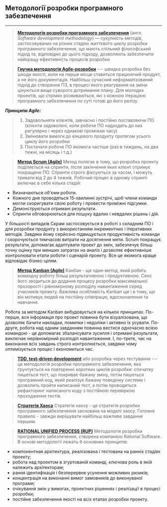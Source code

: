 ## Методології розробки програмного забезпечення
-----------------------------------------------
>[__Методологія розробки програмного забезпечення__](https://uk.wikipedia.org/wiki/%D0%9C%D0%B5%D1%82%D0%BE%D0%B4%D0%BE%D0%BB%D0%BE%D0%B3%D1%96%D1%8F_%D1%80%D0%BE%D0%B7%D1%80%D0%BE%D0%B1%D0%BA%D0%B8_%D0%BF%D1%80%D0%BE%D0%B3%D1%80%D0%B0%D0%BC%D0%BD%D0%BE%D0%B3%D0%BE_%D0%B7%D0%B0%D0%B1%D0%B5%D0%B7%D0%BF%D0%B5%D1%87%D0%B5%D0%BD%D0%BD%D1%8F) (англ. *Software development methodology*) — сукупність методів, застосовуваних на різних стадіях життєвого циклу розробки програмного забезпечення, що мають спільний філософський підхід та, відповідно до цього підходу, дозволяють забезпечити найкращу ефективність процесів розробки.


>[__Гнучка методологія Agile-розробки__](https://dou.ua/forums/topic/14015/) --- швидка розробка без шкоди якості, коли на перше місце ставиться працюючий продукт, а не його документація. Найбільш сучасний неформалізований підхід до створення ПЗ, в процесі якого реагування на зміни цінуються вище суворого дотримання плану. Для молодих проектів, що стрімко розвиваються, які з кожною ітерацією програмного забезпечення по суті готові до його релізу.
 
 
***Принципи Agile:***
>1.  Задовольняти клієнтів, завчасно і постійно поставляючи ПО (клієнти задоволені, коли робоче ПО надходить до них регулярно і через однакові проміжки часу)
>2.  Змінювати вимоги до кінцевого продукту протягом усього циклу його розробки
>3.  Постачати робоче ПО якомога частіше (раз в тиждень, на два тижні, на місяць і т.д.)


>[__Метод Scrum (Agile)__](https://bootups.ru/2018/07/agile-gibkaya-metodologiya-razrabotki/)
Метод полягає в тому, що розробка проекту поділяється на спринти, після закінчення яких клієнт отримує покращене ПО. Спринти строго фіксуються за часом, і можуть тривати від 2 до 4 тижнів. Робочий процес в одному спринті включає в себе кілька стадій:
 - Визначаються об'єми роботи.
 - Кожного дня проводяться 15-хвилинні зустрічі, щоб члени команди могли скоригувати свою роботу і провести проміжні підсумки.
 - Демонструються отримані результати.
 - Спринти обговорюються для пошуку вдалих і невдалих рішень і дій.
 
У більшості випадків Скрам застосовується в роботі з складним ПО і для розробки продукту з використанням інкрементних і ітеративних методів. Завдяки йому серйозно підвищується продуктивність команди і скорочуються тимчасові витрати на досягнення мети. Scrum покращує результати, допомагає адаптувати проект до змін, забезпечує більш точну оцінку при менших затратах на аналіз і дозволяє ефективніше контролювати етапи роботи і сценарій проекту. Все це якомога краще відповідає бізнес-цілям.

>[__Метод Kanban (Agile)__](https://bootups.ru/2018/07/agile-gibkaya-metodologiya-razrabotki/)
Канбан - ще один метод, який робить командну роботу більш результативною і продуктивною. Сенс його зводиться до додання процесу розробки максимальної прозорості і рівномірному розподілу навантаження серед учасників проекту. Важлива особливість Kanban ще і в тому, що він мотивує людей на постійну співпрацю, вдосконалення та навчання.

Робота за методом Kanban вибудовується на кількох принципах. По-перше, вся інформація про проект повинна бути візуалізована, що дозволяє бачити накладки, помилки і недоліки і активно їх усувати. По-друге, робота над одним завданням повинна вестися одночасно всією командою - це допомагає збалансувати зусилля і отримані результати, виключає нерівномірний розподіл навантаження. І, по-третє, час на виконання всіх завдань строго контролюється, завдяки чому оптимізується процес і економиться час.

>[__TDD, test-driven development__](https://web-creator.ru/articles/about_tdd) або розробка через тестування --- це методологія розробки програмного забезпечення, яка ґрунтується на повторенні коротких циклів розробки: спочатку пишеться тест, що покриває бажану зміну, потім пишеться програмний код, який реалізує бажану поведінку системи і дозволить пройти написаний тест, а потім проводиться рефакторинг написаного коду з постійною перевіркою проходження тестів.

>[__Стратегія Хаоса__](https://dou.ua/forums/topic/14015/)
Стратегія хаосу - це стратегія розробки програмного забезпечення заснована на моделі хаосу.  Головне правило - завжди вирішувати найбільш важливе завдання першим.

>[__RATIONAL UNIFIED PROCESS (RUP)__](https://dou.ua/forums/topic/14015/)
Методологія розробки програмного забезпечення, створена компанією Rational Software. В основі методології лежать 6 основних принципів:
- компонентная архітектура, реалізована і тестована на ранніх стадіях проекту;
- робота над проектом в згуртованій команді, ключова роль в якій належить архітекторам;
- рання ідентифікація і безперервне усунення можливих ризиків;
- концентрація на виконанні вимог замовників до виконуваної програми;
- очікування змін у вимогах, проектних рішеннях і реалізації в процесі розробки;
- постійне забезпечення якості на всіх етапах розробки проекту.





